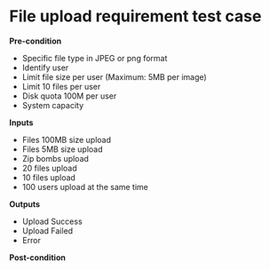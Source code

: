 # File upload requirement test case
**Pre-condition**
* Specific file type in JPEG or png format 
* Identify user 
* Limit file size per user (Maximum: 5MB per image)
* Limit 10 files per user
* Disk quota 100M per user
* System capacity

**Inputs**
* Files 100MB size upload
* Files 5MB size upload
* Zip bombs upload 
* 20 files upload
* 10 files upload
* 100 users upload at the same time

**Outputs**
* Upload Success
* Upload Failed 
* Error 

**Post-condition**
